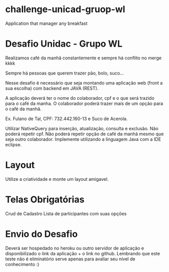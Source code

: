 # challenge-unicad-gruop-wl
Application that manager any breakfast


# Desafio Unidac - Grupo WL
Realizamos café da manhã constantemente e sempre há conflito no merge kkkk

Sempre há pessoas que querem trazer pão, bolo, suco...

Nesse desafio é necessário que seja montando uma aplicação web (front a sua escolha) com backend em JAVA (REST).

A aplicação deverá ter o nome do colaborador, cpf e o que será trazido para o café da manha. O colaborador poderá trazer mais de um opção para o café da manhã.

Ex. Fulano de Tal, CPF: 732.442.160-13 e Suco de Acerola.

Utilizar NativeQuery para inserção, atualização, consulta e exclusão.
Não poderá repetir cpf.
Não poderá repetir opção de café da manhã mesmo que seja outro colaborador.
Implemente utilizando a linguagem Java com a IDE eclipse.

# Layout
Utilize a criatividade e monte um layout amigavel.

# Telas Obrigatórias
Crud de Cadastro
Lista de participantes com suas opções

# Envio do Desafio
Deverá ser hospedado no heroku ou outro servidor de aplicação e disponibilizado o link da aplicação + o link no github. Lembrando que este teste não é eliminatório serve apenas para avaliar seu nível de conhecimento :)
